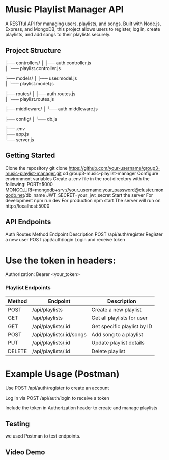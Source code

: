 # Music Playlist Manager API
A RESTful API for managing users, playlists, and songs. Built with Node.js, Express, and MongoDB, this project allows users to register, log in, create playlists, and add songs to their playlists securely.

## Project Structure
├── controllers/
│   ├── auth.controller.js       
│   └── playlist.controller.js   

├── models/
│   ├── user.model.js            
│   └── playlist.model.js        

├── routes/
│   ├── auth.routes.js           
│   └── playlist.routes.js       

├── middleware/
│   └── auth.middleware.js       

├── config/
│   └── db.js                    

├── .env                        
├── app.js                       
└── server.js                    

## Getting Started
Clone the repository
git clone https://github.com/your-username/group3-music-playlist-manager.git
cd group3-music-playlist-manager
Configure environment variables Create a .env file in the root directory with the following: PORT=5000
MONGO_URI=mongodb+srv://your_username:your_password@cluster.mongodb.net/db_name
JWT_SECRET=your_jwt_secret
Start the server For development npm run dev
For production npm start The server will run on http://localhost:5000

## API Endpoints
 Auth Routes
Method	Endpoint	Description
POST	/api/auth/register	Register a new user
POST	/api/auth/login	Login and receive token

# Use the token in headers:
Authorization: Bearer <your_token>

### Playlist Endpoints 

| Method | Endpoint                       | Description                      |
|--------|--------------------------------|----------------------------------|
| POST   | /api/playlists                 | Create a new playlist            |
| GET    | /api/playlists                 | Get all playlists for user       |
| GET    | /api/playlists/:id             | Get specific playlist by ID      |
| POST   | /api/playlists/:id/songs       | Add song to a playlist           |
| PUT    | /api/playlists/:id             | Update playlist details          |
| DELETE | /api/playlists/:id             | Delete playlist                  |


# Example Usage (Postman)
Use POST /api/auth/register to create an account

Log in via POST /api/auth/login to receive a token

Include the token in Authorization header to create and manage playlists

## Testing
we  used Postman to test endpoints. 

## Video Demo


